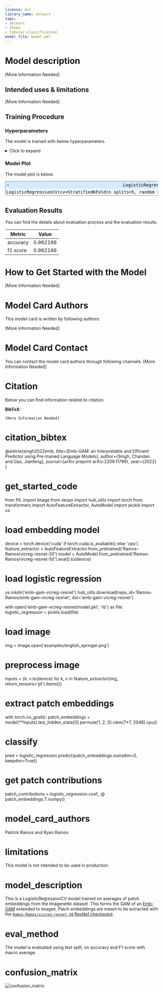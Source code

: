 ```yaml
---
license: mit
library_name: sklearn
tags:
- sklearn
- skops
- tabular-classification
model_file: model.pkl
---
```


# Model description

[More Information Needed]

## Intended uses & limitations

[More Information Needed]

## Training Procedure

### Hyperparameters

The model is trained with below hyperparameters.

<details>
<summary> Click to expand </summary>

| Hyperparameter    | Value                                                     |
|-------------------|-----------------------------------------------------------|
| Cs                | 10                                                        |
| class_weight      |                                                           |
| cv                | StratifiedKFold(n_splits=5, random_state=1, shuffle=True) |
| dual              | False                                                     |
| fit_intercept     | True                                                      |
| intercept_scaling | 1.0                                                       |
| l1_ratios         |                                                           |
| max_iter          | 100                                                       |
| multi_class       | auto                                                      |
| n_jobs            |                                                           |
| penalty           | l2                                                        |
| random_state      | 1                                                         |
| refit             | False                                                     |
| scoring           |                                                           |
| solver            | lbfgs                                                     |
| tol               | 0.0001                                                    |
| verbose           | 0                                                         |

</details>

### Model Plot

The model plot is below.

<style>#sk-3244a8f9-b723-4dac-a610-2fbd0449e147 {color: black;background-color: white;}#sk-3244a8f9-b723-4dac-a610-2fbd0449e147 pre{padding: 0;}#sk-3244a8f9-b723-4dac-a610-2fbd0449e147 div.sk-toggleable {background-color: white;}#sk-3244a8f9-b723-4dac-a610-2fbd0449e147 label.sk-toggleable__label {cursor: pointer;display: block;width: 100%;margin-bottom: 0;padding: 0.3em;box-sizing: border-box;text-align: center;}#sk-3244a8f9-b723-4dac-a610-2fbd0449e147 label.sk-toggleable__label-arrow:before {content: "▸";float: left;margin-right: 0.25em;color: #696969;}#sk-3244a8f9-b723-4dac-a610-2fbd0449e147 label.sk-toggleable__label-arrow:hover:before {color: black;}#sk-3244a8f9-b723-4dac-a610-2fbd0449e147 div.sk-estimator:hover label.sk-toggleable__label-arrow:before {color: black;}#sk-3244a8f9-b723-4dac-a610-2fbd0449e147 div.sk-toggleable__content {max-height: 0;max-width: 0;overflow: hidden;text-align: left;background-color: #f0f8ff;}#sk-3244a8f9-b723-4dac-a610-2fbd0449e147 div.sk-toggleable__content pre {margin: 0.2em;color: black;border-radius: 0.25em;background-color: #f0f8ff;}#sk-3244a8f9-b723-4dac-a610-2fbd0449e147 input.sk-toggleable__control:checked~div.sk-toggleable__content {max-height: 200px;max-width: 100%;overflow: auto;}#sk-3244a8f9-b723-4dac-a610-2fbd0449e147 input.sk-toggleable__control:checked~label.sk-toggleable__label-arrow:before {content: "▾";}#sk-3244a8f9-b723-4dac-a610-2fbd0449e147 div.sk-estimator input.sk-toggleable__control:checked~label.sk-toggleable__label {background-color: #d4ebff;}#sk-3244a8f9-b723-4dac-a610-2fbd0449e147 div.sk-label input.sk-toggleable__control:checked~label.sk-toggleable__label {background-color: #d4ebff;}#sk-3244a8f9-b723-4dac-a610-2fbd0449e147 input.sk-hidden--visually {border: 0;clip: rect(1px 1px 1px 1px);clip: rect(1px, 1px, 1px, 1px);height: 1px;margin: -1px;overflow: hidden;padding: 0;position: absolute;width: 1px;}#sk-3244a8f9-b723-4dac-a610-2fbd0449e147 div.sk-estimator {font-family: monospace;background-color: #f0f8ff;border: 1px dotted black;border-radius: 0.25em;box-sizing: border-box;margin-bottom: 0.5em;}#sk-3244a8f9-b723-4dac-a610-2fbd0449e147 div.sk-estimator:hover {background-color: #d4ebff;}#sk-3244a8f9-b723-4dac-a610-2fbd0449e147 div.sk-parallel-item::after {content: "";width: 100%;border-bottom: 1px solid gray;flex-grow: 1;}#sk-3244a8f9-b723-4dac-a610-2fbd0449e147 div.sk-label:hover label.sk-toggleable__label {background-color: #d4ebff;}#sk-3244a8f9-b723-4dac-a610-2fbd0449e147 div.sk-serial::before {content: "";position: absolute;border-left: 1px solid gray;box-sizing: border-box;top: 2em;bottom: 0;left: 50%;}#sk-3244a8f9-b723-4dac-a610-2fbd0449e147 div.sk-serial {display: flex;flex-direction: column;align-items: center;background-color: white;padding-right: 0.2em;padding-left: 0.2em;}#sk-3244a8f9-b723-4dac-a610-2fbd0449e147 div.sk-item {z-index: 1;}#sk-3244a8f9-b723-4dac-a610-2fbd0449e147 div.sk-parallel {display: flex;align-items: stretch;justify-content: center;background-color: white;}#sk-3244a8f9-b723-4dac-a610-2fbd0449e147 div.sk-parallel::before {content: "";position: absolute;border-left: 1px solid gray;box-sizing: border-box;top: 2em;bottom: 0;left: 50%;}#sk-3244a8f9-b723-4dac-a610-2fbd0449e147 div.sk-parallel-item {display: flex;flex-direction: column;position: relative;background-color: white;}#sk-3244a8f9-b723-4dac-a610-2fbd0449e147 div.sk-parallel-item:first-child::after {align-self: flex-end;width: 50%;}#sk-3244a8f9-b723-4dac-a610-2fbd0449e147 div.sk-parallel-item:last-child::after {align-self: flex-start;width: 50%;}#sk-3244a8f9-b723-4dac-a610-2fbd0449e147 div.sk-parallel-item:only-child::after {width: 0;}#sk-3244a8f9-b723-4dac-a610-2fbd0449e147 div.sk-dashed-wrapped {border: 1px dashed gray;margin: 0 0.4em 0.5em 0.4em;box-sizing: border-box;padding-bottom: 0.4em;background-color: white;position: relative;}#sk-3244a8f9-b723-4dac-a610-2fbd0449e147 div.sk-label label {font-family: monospace;font-weight: bold;background-color: white;display: inline-block;line-height: 1.2em;}#sk-3244a8f9-b723-4dac-a610-2fbd0449e147 div.sk-label-container {position: relative;z-index: 2;text-align: center;}#sk-3244a8f9-b723-4dac-a610-2fbd0449e147 div.sk-container {/* jupyter's `normalize.less` sets `[hidden] { display: none; }` but bootstrap.min.css set `[hidden] { display: none !important; }` so we also need the `!important` here to be able to override the default hidden behavior on the sphinx rendered scikit-learn.org. See: https://github.com/scikit-learn/scikit-learn/issues/21755 */display: inline-block !important;position: relative;}#sk-3244a8f9-b723-4dac-a610-2fbd0449e147 div.sk-text-repr-fallback {display: none;}</style><div id="sk-3244a8f9-b723-4dac-a610-2fbd0449e147" class="sk-top-container" style="overflow: auto;"><div class="sk-text-repr-fallback"><pre>LogisticRegressionCV(cv=StratifiedKFold(n_splits=5, random_state=1, shuffle=True),random_state=1, refit=False)</pre><b>Please rerun this cell to show the HTML repr or trust the notebook.</b></div><div class="sk-container" hidden><div class="sk-item"><div class="sk-estimator sk-toggleable"><input class="sk-toggleable__control sk-hidden--visually" id="3fe57819-ef08-46de-a235-f0f501b88302" type="checkbox" checked><label for="3fe57819-ef08-46de-a235-f0f501b88302" class="sk-toggleable__label sk-toggleable__label-arrow">LogisticRegressionCV</label><div class="sk-toggleable__content"><pre>LogisticRegressionCV(cv=StratifiedKFold(n_splits=5, random_state=1, shuffle=True),random_state=1, refit=False)</pre></div></div></div></div></div>

## Evaluation Results

You can find the details about evaluation process and the evaluation results.

| Metric   |    Value |
|----------|----------|
| accuracy | 0.982166 |
| f1 score | 0.982166 |

# How to Get Started with the Model

[More Information Needed]

# Model Card Authors

This model card is written by following authors:

[More Information Needed]

# Model Card Contact

You can contact the model card authors through following channels:
[More Information Needed]

# Citation

Below you can find information related to citation.

**BibTeX:**
```
[More Information Needed]
```

# citation_bibtex

@article{singh2022emb,
  title={Emb-GAM: an Interpretable and Efficient Predictor using Pre-trained Language Models},
  author={Singh, Chandan and Gao, Jianfeng},
  journal={arXiv preprint arXiv:2209.11799},
  year={2022}
}

# get_started_code

from PIL import Image
from skops import hub_utils
import torch
from transformers import AutoFeatureExtractor, AutoModel
import pickle
import os

# load embedding model
device = torch.device('cuda' if torch.cuda.is_available() else 'cpu')
feature_extractor = AutoFeatureExtractor.from_pretrained('Ramos-Ramos/vicreg-resnet-50')
model = AutoModel.from_pretrained('Ramos-Ramos/vicreg-resnet-50').eval().to(device)

# load logistic regression
os.mkdir('emb-gam-vicreg-resnet')
hub_utils.download(repo_id='Ramos-Ramos/emb-gam-vicreg-resnet', dst='emb-gam-vicreg-resnet')

with open('emb-gam-vicreg-resnet/model.pkl', 'rb') as file: 
  logistic_regression = pickle.load(file)
    
# load image
img = Image.open('examples/english_springer.png')

# preprocess image
inputs = {k: v.to(device) for k, v in feature_extractor(img, return_tensors='pt').items()}

# extract patch embeddings
with torch.no_grad():
  patch_embeddings = model(**inputs).last_hidden_state[0].permute(1, 2, 0).view(7*7, 2048).cpu()

# classify
pred = logistic_regression.predict(patch_embeddings.sum(dim=0, keepdim=True))

# get patch contributions
patch_contributions = logistic_regression.coef_ @ patch_embeddings.T.numpy()

# model_card_authors

Patrick Ramos and Ryan Ramos

# limitations

This model is not intended to be used in production.

# model_description

This is a LogisticRegressionCV model trained on averages of patch embeddings from the Imagenette dataset. This forms the GAM of an [Emb-GAM](https://arxiv.org/abs/2209.11799) extended to images. Patch embeddings are meant to be extracted with the [`Ramos-Ramos/vicreg-resnet-50` ResNet checkpoint](https://huggingface.co/Ramos-Ramos/vicreg-resnet-50).

# eval_method

The model is evaluated using test split, on accuracy and F1 score with macro average.

# confusion_matrix

![confusion_matrix](confusion_matrix.png)
